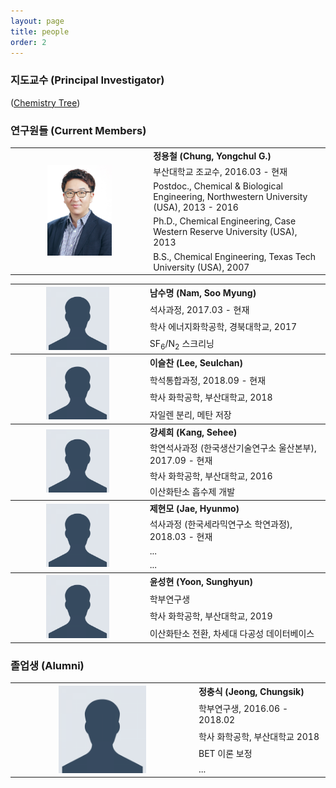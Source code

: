 ```yaml
---
layout: page
title: people
order: 2
---
```


<h3>지도교수 (Principal Investigator)</h3>
<table>
  <col>
  <col>
  <colgroup span="2"></colgroup>
  <thead>
  </thead>
  <tbody>
    <tr>
    <th rowspan="5" scope="rowgroup"> <img src="/images/ygchung_profile.jpg" width="50%" height="50%">
    </th>
      <td style="font-weight:bold" align="left">정용철 (Chung, Yongchul G.)</td>
    </tr>
    <tr>
      <td align="left">부산대학교 조교수, 2016.03 - 현재</td>
    </tr>
    <tr>
      <td align="left">Postdoc., Chemical & Biological Engineering, Northwestern University (USA), 2013 - 2016</td>
    </tr>
    <tr>
      <td align="left">Ph.D., Chemical Engineering, Case Western Reserve University (USA), 2013</td>
    </tr>
    <tr>
      <td align="left">B.S., Chemical Engineering, Texas Tech University (USA), 2007</td>
    </tr>
  </tbody>

 (<a href="http://academictree.org/chemistry/tree.php?pid=76509">Chemistry Tree</a>)

<h3>연구원들 (Current Members)</h3>
<table>
  <col>
  <col>
  <colgroup span="2"></colgroup>
  <thead>
  </thead>
  <tbody>
    <tr>
    <th rowspan="4" scope="rowgroup"> <img src="/images/profile_pic.png" width="50%" height="50%">
    </th>
      <td style="font-weight:bold" align="left">남수명 (Nam, Soo Myung)</td>
    </tr>
    <tr>
      <td align="left">석사과정, 2017.03 - 현재</td>
    </tr>
    <tr>
      <td align="left">학사 에너지화학공학, 경북대학교, 2017</td>
      </tr>
    <tr>
        <td align="left">SF<sub>6</sub>/N<sub>2</sub> 스크리닝</td>
    </tr>
  </tbody>

  <tbody>
    <tr>
    <th rowspan="4" scope="rowgroup"> <img src="/images/profile_pic.png" width="50%" height="50%">
    </th>
      <td style="font-weight:bold" align="left">이슬찬 (Lee, Seulchan)</td>
    </tr>
    <tr>
      <td align="left">학석통합과정, 2018.09 - 현재</td>
    </tr>
    <tr>
      <td align="left">학사 화학공학, 부산대학교, 2018</td>
      </tr>
    <tr>
        <td align="left">자일렌 분리, 메탄 저장</td>
    </tr>
  </tbody>

  <tbody>
    <tr>
    <th rowspan="4" scope="rowgroup"> <img src="/images/profile_pic.png" width="50%" height="50%">
    </th>
      <td style="font-weight:bold" align="left">강세희 (Kang, Sehee)</td>
    </tr>
    <tr>
      <td align="left">학연석사과정 (한국생산기술연구소 울산본부), 2017.09 - 현재</td>
    </tr>
    <tr>
      <td align="left">학사 화학공학, 부산대학교, 2016</td>
      </tr>
    <tr>
        <td align="left">이산화탄소 흡수제 개발</td>
    </tr>
  </tbody>

  <tbody>
    <tr>
    <th rowspan="4" scope="rowgroup"> <img src="/images/profile_pic.png" width="50%" height="50%">
    </th>
    <td style="font-weight:bold" align="left">제현모 (Jae, Hyunmo)</td>
    </tr>
    <tr>
      <td align="left">석사과정 (한국세라믹연구소 학연과정), 2018.03 - 현재</td>
    </tr>
    <tr>
      <td align="left"> ... </td>
      </tr>
    <tr>
        <td align="left"> ... </td>
    </tr>
  </tbody>

  <tbody>
    <tr>
      <th rowspan="4" scope="rowgroup"> <img src="/images/profile_pic.png" width="50%" height="50%">
      </th>
      <td style="font-weight:bold" align="left">윤성현 (Yoon, Sunghyun)</td>
    </tr>
    <tr>
      <td align="left">학부연구생</td>
    </tr>
    <tr>
      <td align="left"> 학사 화학공학, 부산대학교, 2019 </td>
      </tr>
    <tr>
        <td align="left"> 이산화탄소 전환, 차세대 다공성 데이터베이스 </td>
    </tr>
  </tbody>
</table>

<h3>졸업생 (Alumni) </h3>

<table>
  <col>
  <col>
  <colgroup span="2"></colgroup>
  <thead>
  </thead>
  <tbody>
    <tr>
    <th rowspan="5" scope="rowgroup"> <img src="/images/profile_pic.png" width="50%" height="50%">
    </th>
      <td style="font-weight:bold" align="left">정충식 (Jeong, Chungsik)</td>
    </tr>
    <tr>
      <td align="left">학부연구생, 2016.06 - 2018.02 </td>
    </tr>
    <tr>
      <td align="left"> 학사 화학공학, 부산대학교 2018 </td>
      </tr>
    <tr>
        <td align="left"> BET 이론 보정 </td>
    </tr>
    <tr>
        <td align="left"> ... </td>
    </tr>
  </tbody>
</table>
